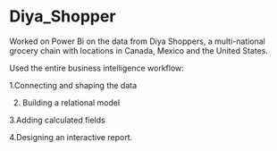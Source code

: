 # Diya_Shopper
Worked on Power Bi on the data from Diya Shoppers, a multi-national grocery chain with locations in Canada, Mexico and the United States.

Used the entire business intelligence workflow: 

1.Connecting and shaping the data

2. Building a relational model

3.Adding calculated fields

4.Designing an interactive report.
